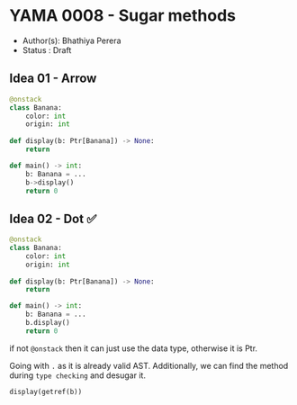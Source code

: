 # YAMA 0008 - Sugar methods

- Author(s): Bhathiya Perera
- Status   : Draft

## Idea 01 - Arrow

```python
@onstack
class Banana:
    color: int
    origin: int
    
def display(b: Ptr[Banana]) -> None:
    return

def main() -> int:
    b: Banana = ...
    b->display()
    return 0
```

## Idea 02 - Dot ✅

```python
@onstack
class Banana:
    color: int
    origin: int
    
def display(b: Ptr[Banana]) -> None:
    return

def main() -> int:
    b: Banana = ...
    b.display()
    return 0
```

if not `@onstack` then it can just use the data type, otherwise it is Ptr.

Going with `.` as it is already valid AST. Additionally, we can find the method during `type checking` and desugar it.

```python
display(getref(b))
```